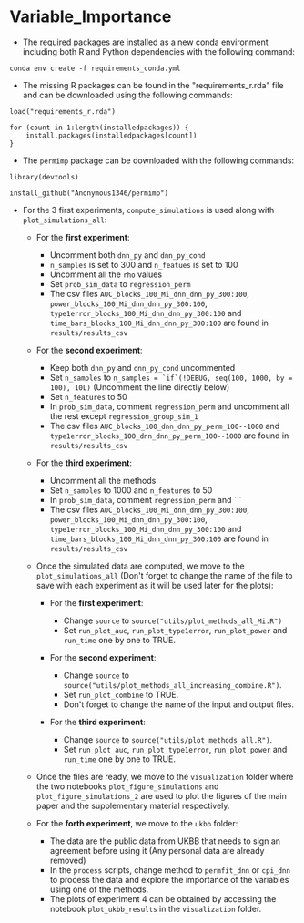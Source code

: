 # Variable_Importance
* The required packages are installed as a new conda environment including both R and Python dependencies with the following command:

```
conda env create -f requirements_conda.yml
```

* The missing R packages can be found in the "requirements_r.rda" file and can be downloaded using the following commands:

```
load("requirements_r.rda")

for (count in 1:length(installedpackages)) {
    install.packages(installedpackages[count])
}
```

* The ```permimp``` package can be downloaded with the following commands:

```
library(devtools)

install_github("Anonymous1346/permimp")
```

* For the 3 first experiments, ```compute_simulations``` is used along with ```plot_simulations_all```:
  * For the **first experiment**:
    * Uncomment both ```dnn_py``` and ```dnn_py_cond```
    * ```n_samples``` is set to 300 and ```n_featues``` is set to 100
    * Uncomment all the ```rho``` values
    * Set ```prob_sim_data``` to ```regression_perm```
    * The csv files ```AUC_blocks_100_Mi_dnn_dnn_py_300:100```, ```power_blocks_100_Mi_dnn_dnn_py_300:100```, ```type1error_blocks_100_Mi_dnn_dnn_py_300:100``` and ```time_bars_blocks_100_Mi_dnn_dnn_py_300:100``` are found in ```results/results_csv```
  
  * For the **second experiment**:
    * Keep both ```dnn_py``` and ```dnn_py_cond``` uncommented
    * Set ```n_samples``` to ```n_samples = `if`(!DEBUG, seq(100, 1000, by = 100), 10L)``` (Uncomment the line directly below)
    * Set ```n_features``` to 50
    * In ```prob_sim_data```, comment ```regression_perm``` and uncomment all the rest except ```regression_group_sim_1```
    * The csv files ```AUC_blocks_100_dnn_dnn_py_perm_100--1000``` and ```type1error_blocks_100_dnn_dnn_py_perm_100--1000``` are found in ```results/results_csv```

  * For the **third experiment**:
    * Uncomment all the methods
    * Set ```n_samples``` to 1000 and ```n_features``` to 50
    * In ```prob_sim_data```, comment ```regression_perm``` and ```
    * The csv files ```AUC_blocks_100_Mi_dnn_dnn_py_300:100```, ```power_blocks_100_Mi_dnn_dnn_py_300:100```, ```type1error_blocks_100_Mi_dnn_dnn_py_300:100``` and ```time_bars_blocks_100_Mi_dnn_dnn_py_300:100``` are found in ```results/results_csv```

  * Once the simulated data are computed, we move to the ```plot_simulations_all``` (Don't forget to change the name of the file to save with each experiment as it will be used later for the plots):
    * For the **first experiment**:
      * Change ```source``` to ```source("utils/plot_methods_all_Mi.R")```
      * Set ```run_plot_auc```, ```run_plot_type1error```, ```run_plot_power``` and ```run_time``` one by one to TRUE.
    
    * For the **second experiment**:
      * Change ```source``` to ```source("utils/plot_methods_all_increasing_combine.R")```.
      * Set ```run_plot_combine``` to TRUE.
      * Don't forget to change the name of the input and output files.
    
    * For the **third experiment**:
      * Change ```source``` to ```source("utils/plot_methods_all.R")```.
      * Set ```run_plot_auc```, ```run_plot_type1error```, ```run_plot_power``` and ```run_time``` one by one to TRUE.

  * Once the files are ready, we move to the ```visualization``` folder where the two notebooks ```plot_figure_simulations``` and ```plot_figure_simulations_2``` are used to plot the figures of the main paper and the supplementary material respectively.

  * For the **forth experiment**, we move to the ```ukbb``` folder:
    * The data are the public data from UKBB that needs to sign an agreement before using it (Any personal data are already removed)
    * In the ```process``` scripts, change method to ```permfit_dnn``` or ```cpi_dnn``` to process the data and explore the importance of the variables using one of the methods.
    * The plots of experiment 4 can be obtained by accessing the notebook ```plot_ukbb_results``` in the ```visualization``` folder.
